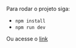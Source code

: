 Para rodar o projeto siga:

- `npm install`
- `npm run dev`

Ou acesse o [link](https://rickandmorty-smoky.vercel.app/)
